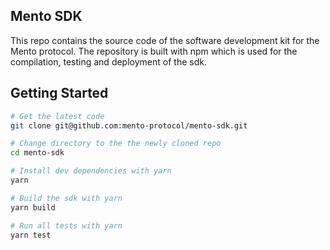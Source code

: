## Mento SDK

This repo contains the source code of the software development kit for the Mento protocol. The repository is built with npm which is used for the compilation, testing and deployment of the sdk.

## Getting Started

```bash
# Get the latest code
git clone git@github.com:mento-protocol/mento-sdk.git

# Change directory to the the newly cloned repo
cd mento-sdk

# Install dev dependencies with yarn
yarn

# Build the sdk with yarn
yarn build

# Run all tests with yarn
yarn test
```